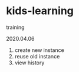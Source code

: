 # kids-learning
training


2020.04.06 
1. create new instance
2. reuse old instance
3. view history
